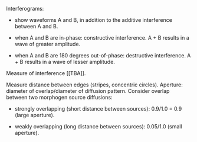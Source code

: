 Interferograms:

* show waveforms A and B, in addition to the additive interference between A and B.

* when A and B are in-phase: constructive interference. A + B results in a wave of greater amplitude.

* when A and B are 180 degrees out-of-phase: destructive interference. A + B results in a wave of lesser amplitude.

Measure of interference [[TBA]].

Measure distance between edges (stripes, concentric circles). Aperture: diameter of overlap/diameter of diffusion pattern. Consider overlap between two morphogen source diffusions:

* strongly overlapping (short distance between sources): 0.9/1.0 = 0.9 (large aperture).

* weakly overlapping (long distance between sources): 0.05/1.0 (small aperture).  
